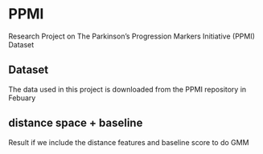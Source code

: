 # PPMI
Research Project on The Parkinson’s Progression Markers Initiative (PPMI) Dataset

## Dataset
The data used in this project is downloaded from the PPMI repository in Febuary 


## distance space + baseline

Result if we include the distance features and baseline score to do GMM
